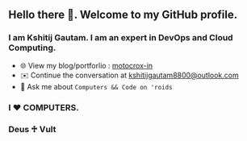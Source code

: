 ## Hello there 👋. Welcome to my GitHub profile.

 ### I am Kshitij Gautam. I am an expert in DevOps and Cloud Computing. 

- 🌐 View my blog/portforlio : <a href="https://motocrox-in.blogspot.com"> motocrox-in </a>
- ✉️ Continue the conversation at <a href="mailto: kshitijgautam8800@outlook.com"> kshitijgautam8800@outlook.com </a>   
- 💬 Ask me about `Computers && Code on 'roids`
### I ♥ COMPUTERS. 
### Deus ♱ Vult
